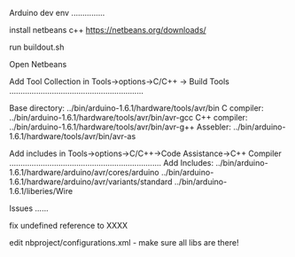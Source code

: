 Arduino dev env
...............

install netbeans c++
https://netbeans.org/downloads/


run buildout.sh


Open Netbeans

Add Tool Collection in Tools->options->C/C++ -> Build Tools
............................................................

Base directory: ../bin/arduino-1.6.1/hardware/tools/avr/bin
C compiler: ../bin/arduino-1.6.1/hardware/tools/avr/bin/avr-gcc
C++ compiler: ../bin/arduino-1.6.1/hardware/tools/avr/bin/avr-g++
Assebler: ../bin/arduino-1.6.1/hardware/tools/avr/bin/avr-as


Add includes in Tools->options->C/C++->Code Assistance->C++ Compiler
....................................................................
Add Includes:
../bin/arduino-1.6.1/hardware/arduino/avr/cores/arduino
../bin/arduino-1.6.1/hardware/arduino/avr/variants/standard
../bin/arduino-1.6.1/liberies/Wire


Issues
......


fix undefined reference to XXXX

edit nbproject/configurations.xml - make sure all libs are there!



